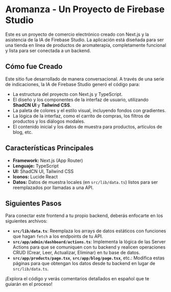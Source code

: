 # Aromanza - Un Proyecto de Firebase Studio

Este es un proyecto de comercio electrónico creado con Next.js y la asistencia de la IA de Firebase Studio. La aplicación está diseñada para ser una tienda en línea de productos de aromaterapia, completamente funcional y lista para ser conectada a un backend.

## Cómo fue Creado

Este sitio fue desarrollado de manera conversacional. A través de una serie de indicaciones, la IA de Firebase Studio generó el código para:

- La estructura del proyecto con Next.js y TypeScript.
- El diseño y los componentes de la interfaz de usuario, utilizando **ShadCN UI** y **Tailwind CSS**.
- La paleta de colores y el estilo visual, incluyendo fondos con gradientes.
- La lógica de la interfaz, como el carrito de compras, los filtros de productos y los diálogos modales.
- El contenido inicial y los datos de muestra para productos, artículos de blog, etc.

## Características Principales

- **Framework:** Next.js (App Router)
- **Lenguaje:** TypeScript
- **UI:** ShadCN UI, Tailwind CSS
- **Iconos:** Lucide React
- **Datos:** Datos de muestra locales (en `src/lib/data.ts`) listos para ser reemplazados por llamadas a una API.

## Siguientes Pasos

Para conectar este frontend a tu propio backend, deberás enfocarte en los siguientes archivos:

- **`src/lib/data.ts`**: Reemplaza los arrays de datos estáticos con funciones que hagan `fetch` a los endpoints de tu API.
- **`src/app/admin/dashboard/actions.ts`**: Implementa la lógica de las Server Actions para que se comuniquen con tu backend y realicen operaciones CRUD (Crear, Leer, Actualizar, Eliminar) en tu base de datos.
- **`src/app/products/page.tsx`**, **`src/app/blog/page.tsx`**, etc.: Modifica estas páginas para que obtengan los datos desde tu backend en lugar de `src/lib/data.ts`.

¡Explora el código y verás comentarios detallados en español que te guiarán en el proceso!
